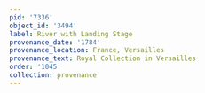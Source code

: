 ```yaml
---
pid: '7336'
object_id: '3494'
label: River with Landing Stage
provenance_date: '1784'
provenance_location: France, Versailles
provenance_text: Royal Collection in Versailles
order: '1045'
collection: provenance
---
```


